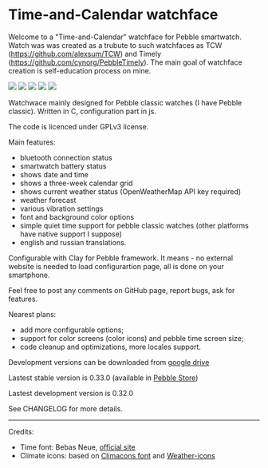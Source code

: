 # Time-and-Calendar watchface

Welcome to a "Time-and-Calendar" watchface for Pebble smartwatch. Watch was was created as a trubute to such watchfaces as TCW (https://github.com/alexsum/TCW) and Timely (https://github.com/cynorg/PebbleTimely). The main goal of watchface creation is self-education process on mine. 

![][screen1]
![][screen2]
![][screen3]
![][screen4]
![][screen5]

[screen1]: https://github.com/UnnamedHero/pebble-watchface-time-and-calendar/raw/gh-pages/screenshots/pebble_screenshot_2017-09-24_00-46-40.png

[screen2]: https://github.com/UnnamedHero/pebble-watchface-time-and-calendar/raw/gh-pages/screenshots/pebble_screenshot_2017-09-24_00-55-22.png

[screen3]: https://github.com/UnnamedHero/pebble-watchface-time-and-calendar/raw/gh-pages/screenshots/pebble_screenshot_2017-09-24_00-55-32.png

[screen4]: https://github.com/UnnamedHero/pebble-watchface-time-and-calendar/raw/gh-pages/screenshots/screenshot_20170923-121932.png

[screen5]: https://github.com/UnnamedHero/pebble-watchface-time-and-calendar/blob/gh-pages/screenshots/screenshot_20170923-121938.png


Watchwace mainly designed for Pebble classic watches (I have Pebble classic). Written in C, configuration part in js.

The code is licenced under GPLv3 license. 

Main features:
- bluetooth connection status
- smartwatch battery status
- shows date and time
- shows a three-week calendar grid
- shows current weather status (OpenWeatherMap API key required)
- weather forecast
- various vibration settings
- font and background color options
- simple quiet time support for pebble classic watches (other platforms have native support I suppose)
- english and russian translations.


Configurable with Clay for Pebble framework. It means - no external website is needed to load configurartion page, all is done on your smartphone.

Feel free to post any comments on GitHub page, report bugs, ask for features.

Nearest plans:
- add more configurable options;
- support for color screens (color icons) and pebble time screen size;
- code cleanup and optimizations, more locales support.

Development versions can be downloaded from [google drive](https://drive.google.com/open?id=0B9g5sjcPqSJfRXpMUFE3Y2c1RGs)

Lastest stable version is 0.33.0 (available in [Pebble Store](https://apps.getpebble.com/applications/596fb1650dfc321335000144))

Lastest development version is 0.32.0

See CHANGELOG for more details.

---

Credits:
- Time font: Bebas Neue, [official site](http://www.fontfabric.com/bebas-neue/)
- Climate icons: based on [Climacons font](https://github.com/christiannaths/Climacons-Font) and [Weather-icons](https://github.com/erikflowers/weather-icons)